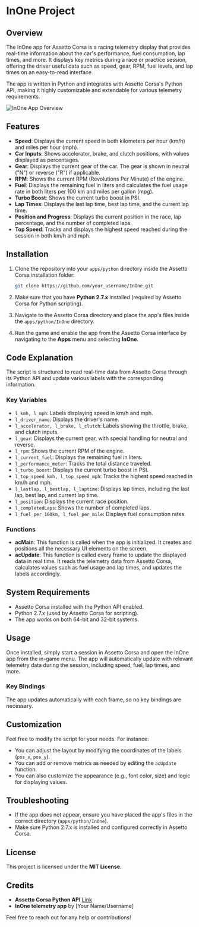 # InOne Project

## Overview
The InOne app for Assetto Corsa is a racing telemetry display that provides real-time information about the car's performance, fuel consumption, lap times, and more. It displays key metrics during a race or practice session, offering the driver useful data such as speed, gear, RPM, fuel levels, and lap times on an easy-to-read interface.

The app is written in Python and integrates with Assetto Corsa's Python API, making it highly customizable and extendable for various telemetry requirements.

![InOne App Overview](images/allinones.png)

## Features
- **Speed**: Displays the current speed in both kilometers per hour (km/h) and miles per hour (mph).
- **Car Inputs**: Shows accelerator, brake, and clutch positions, with values displayed as percentages.
- **Gear**: Displays the current gear of the car. The gear is shown in neutral ("N") or reverse ("R") if applicable.
- **RPM**: Shows the current RPM (Revolutions Per Minute) of the engine.
- **Fuel**: Displays the remaining fuel in liters and calculates the fuel usage rate in both liters per 100 km and miles per gallon (mpg).
- **Turbo Boost**: Shows the current turbo boost in PSI.
- **Lap Times**: Displays the last lap time, best lap time, and the current lap time.
- **Position and Progress**: Displays the current position in the race, lap percentage, and the number of completed laps.
- **Top Speed**: Tracks and displays the highest speed reached during the session in both km/h and mph.

## Installation
1. Clone the repository into your `apps/python` directory inside the Assetto Corsa installation folder:

    ```bash
    git clone https://github.com/your_username/InOne.git
    ```

2. Make sure that you have **Python 2.7.x** installed (required by Assetto Corsa for Python scripting).

3. Navigate to the Assetto Corsa directory and place the app's files inside the `apps/python/InOne` directory.

4. Run the game and enable the app from the Assetto Corsa interface by navigating to the **Apps** menu and selecting **InOne**.

## Code Explanation
The script is structured to read real-time data from Assetto Corsa through its Python API and update various labels with the corresponding information.

### Key Variables
- `l_kmh, l_mph`: Labels displaying speed in km/h and mph.
- `l_driver_name`: Displays the driver's name.
- `l_accelerator, l_brake, l_clutch`: Labels showing the throttle, brake, and clutch inputs.
- `l_gear`: Displays the current gear, with special handling for neutral and reverse.
- `l_rpm`: Shows the current RPM of the engine.
- `l_current_fuel`: Displays the remaining fuel in liters.
- `l_performance_meter`: Tracks the total distance traveled.
- `l_turbo_boost`: Displays the current turbo boost in PSI.
- `l_top_speed_kmh, l_top_speed_mph`: Tracks the highest speed reached in km/h and mph.
- `l_lastlap, l_bestlap, l_laptime`: Displays lap times, including the last lap, best lap, and current lap time.
- `l_position`: Displays the current race position.
- `l_completedLaps`: Shows the number of completed laps.
- `l_fuel_per_100km, l_fuel_per_mile`: Displays fuel consumption rates.

### Functions
- **acMain**: This function is called when the app is initialized. It creates and positions all the necessary UI elements on the screen.
- **acUpdate**: This function is called every frame to update the displayed data in real time. It reads the telemetry data from Assetto Corsa, calculates values such as fuel usage and lap times, and updates the labels accordingly.

## System Requirements
- Assetto Corsa installed with the Python API enabled.
- Python 2.7.x (used by Assetto Corsa for scripting).
- The app works on both 64-bit and 32-bit systems.

## Usage
Once installed, simply start a session in Assetto Corsa and open the InOne app from the in-game menu. The app will automatically update with relevant telemetry data during the session, including speed, fuel, lap times, and more.

### Key Bindings
The app updates automatically with each frame, so no key bindings are necessary.

## Customization
Feel free to modify the script for your needs. For instance:
- You can adjust the layout by modifying the coordinates of the labels (`pos_x`, `pos_y`).
- You can add or remove metrics as needed by editing the `acUpdate` function.
- You can also customize the appearance (e.g., font color, size) and logic for displaying values.

## Troubleshooting
- If the app does not appear, ensure you have placed the app's files in the correct directory (`apps/python/InOne`).
- Make sure Python 2.7.x is installed and configured correctly in Assetto Corsa.

## License
This project is licensed under the **MIT License**.

## Credits
- **Assetto Corsa Python API** [Link](https://www.assettocorsa.net/)
- **InOne telemetry app** by [Your Name/Username]

Feel free to reach out for any help or contributions!
